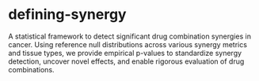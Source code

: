 # defining-synergy
A statistical framework to detect significant drug combination synergies in cancer. Using reference null distributions across various synergy metrics and tissue types, we provide empirical p-values to standardize synergy detection, uncover novel effects, and enable rigorous evaluation of drug combinations.
